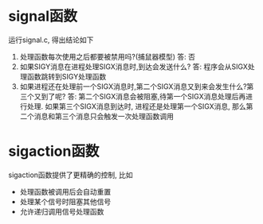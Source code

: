 # signal函数

运行signal.c, 得出结论如下
1. 处理函数每次使用之后都要被禁用吗?(捕鼠器模型)
答: 否
2. 如果SIGY消息在进程处理SIGX消息时,到达会发送什么?
答: 程序会从SIGX处理函数跳转到SIGY处理函数
3. 如果进程还在处理前一个SIGX消息时,第二个SIGX消息又到来会发生什么?第三个又到了呢? 
答: 第二个SIGX消息会被阻塞,待第一个SIGX消息处理后再进行处理. 如果第三个SIGX消息到达时, 进程还是处理第一个SIGX消息, 那么第二个消息和第三个消息只会触发一次处理函数调用

# sigaction函数

sigaction函数提供了更精确的控制, 比如
- 处理函数被调用后会自动重置
- 处理某个信号时阻塞其他信号
- 允许递归调用信号处理函数
